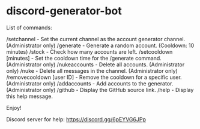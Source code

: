 # discord-generator-bot
List of commands:

/setchannel - Set the current channel as the account generator channel. (Administrator only)
/generate - Generate a random account. (Cooldown: 10 minutes)
/stock - Check how many accounts are left.
/setcooldown [minutes] - Set the cooldown time for the /generate command. (Administrator only)
/nukeaccounts - Delete all accounts. (Administrator only)
/nuke - Delete all messages in the channel. (Administrator only)
/removecooldown [user ID] - Remove the cooldown for a specific user. (Administrator only)
/addaccounts  - Add accounts to the generator. (Administrator only)
/github - Display the GitHub source link.
/help - Display this help message.

Enjoy!

Discord server for help: https://discord.gg/6pEYVG6JPp
